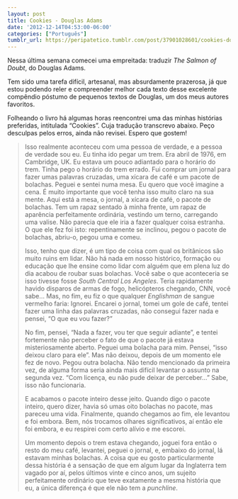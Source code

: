 ```yaml
---
layout: post
title: Cookies - Douglas Adams
date: '2012-12-14T04:53:00-06:00'
categories: ["Português"]
tumblr_url: https://peripatetico.tumblr.com/post/37901028601/cookies-douglas-adams
---
```

Nessa última semana comecei uma empreitada: traduzir&nbsp;_The Salmon of Doubt_, do Douglas Adams.

Tem sido uma tarefa difícil, artesanal, mas absurdamente prazerosa, já que estou podendo reler e compreender melhor cada texto desse excelente compêndio póstumo de pequenos textos de Douglas, um dos meus autores favoritos.

Folheando o livro há algumas horas reencontrei uma das minhas histórias preferidas, intitulada “Cookies”. Cuja tradução transcrevo abaixo. Peço desculpas pelos erros, ainda não revisei. Espero que gostem!

> Isso realmente aconteceu com uma pessoa de verdade, e a pessoa de verdade sou eu. Eu tinha ido pegar um trem. Era abril de 1976, em Cambridge, UK. Eu estava um pouco adiantado para o horário do trem. Tinha pego o horário do trem errado. Fui comprar um jornal para fazer umas palavras cruzadas, uma xícara de café e um pacote de bolachas. Peguei e sentei numa mesa. Eu quero que você imagine a cena. É muito importante que você tenha isso muito claro na sua mente. Aqui está a mesa, o jornal, a xícara de café, o pacote de bolachas. Tem um rapaz sentado à minha frente, um rapaz de aparência perfeitamente ordinária, vestindo um terno, carregando uma valise. Não parecia que ele iria a fazer qualquer coisa estranha. O que ele fez foi isto: repentinamente se inclinou, pegou o pacote de bolachas, abriu-o, pegou uma e comeu.
> 
> Isso, tenho que dizer, é um tipo de coisa com qual os britânicos são muito ruins em lidar. Não há nada em nosso histórico, formação ou educação que lhe ensine como lidar com alguém que em plena luz do dia acabou de roubar suas bolachas. Você sabe o que aconteceria se isso tivesse fosse _South Central Los Angeles_. Teria rapidamente havido disparos de armas de fogo, helicópteros chegando, CNN, você sabe… Mas, no fim, eu fiz o que qualquer _Englishman_ de sangue vermelho faria: Ignorei. Encarei o jornal, tomei um gole de café, tentei fazer uma linha das palavras cruzadas, não consegui fazer nada e pensei, “O que eu vou fazer?”
> 
> No fim, pensei, “Nada a fazer, vou ter que seguir adiante”, e tentei fortemente não perceber o fato de que o pacote já estava misteriosamente aberto. Peguei uma bolacha para mim. Pensei, “isso deixou claro para ele”. Mas não deixou, depois de um momento ele fez de novo. Pegou outra bolacha. Não tendo mencionado da primeira vez, de alguma forma seria ainda mais difícil levantar o assunto na segunda vez. “Com licença, eu não pude deixar de perceber…” Sabe, isso não funcionaria.
> 
> E acabamos o pacote inteiro desse jeito. Quando digo o pacote inteiro, quero dizer, havia só umas oito bolachas no pacote, mas pareceu uma vida. Finalmente, quando chegamos ao fim, ele levantou e foi embora. Bem, nós trocamos olhares significativos, aí então ele foi embora, e eu respirei com certo alívio e me escorei.
> 
> Um momento depois o trem estava chegando, joguei fora então o resto do meu café, levantei, peguei o jornal, e, embaixo do jornal, lá estavam minhas bolachas. A coisa que eu gosto particularmente dessa história é a sensação de que em algum lugar da Inglaterra tem vagado por aí, pelos últimos vinte e cinco anos, um sujeito perfeitamente ordinário que teve exatamente a mesma história que eu, a única diferença é que ele não tem a _punchline_.

